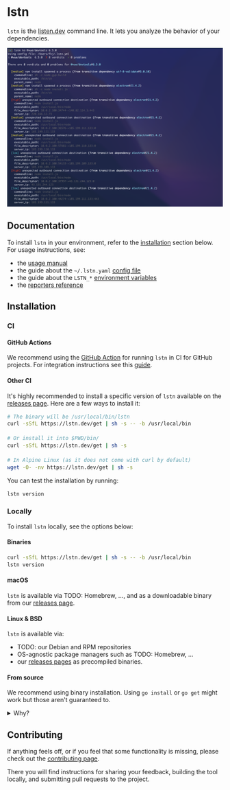 # lstn

`lstn` is the [listen.dev](https://listen.dev) command line. It lets you analyze the behavior of your dependencies.

![lstn](docs/assets/lstn-cli.png)

## Documentation

To install `lstn` in your environment, refer to the [installation](#installation) section below. For usage instructions, see:

- the [usage manual](docs/cheatsheet.md)
- the guide about the `~/.lstn.yaml` [config file](docs/configuration.md)
- the guide about the `LSTN_*` [environment variables](docs/environment.md)
- the [reporters reference](docs/reporters.md)

## Installation

### CI

#### GitHub Actions

We recommend using the [GitHub Action](https://github.com/listendev/action) for running `lstn` in CI for GitHub projects. For integration instructions see this [guide](https://docs.listen.dev/lstn-github-action/quick-start).

#### Other CI

It's highly recommended to install a specific version of `lstn` available on the [releases page](https://github.com/listendev/lstn/releases/latest). Here are a few ways to install it:

```bash
# The binary will be /usr/local/bin/lstn
curl -sSfL https://lstn.dev/get | sh -s -- -b /usr/local/bin

# Or install it into $PWD/bin/
curl -sSfL https://lstn.dev/get | sh -s

# In Alpine Linux (as it does not come with curl by default)
wget -O- -nv https://lstn.dev/get | sh -s
```

You can test the installation by running:

```bash
lstn version
```

### Locally

To install `lstn` locally, see the options below:

#### Binaries

```bash
curl -sSfL https://lstn.dev/get | sh -s -- -b /usr/local/bin
lstn version
```

#### macOS

`lstn` is available via TODO: Homebrew, ..., and as a downloadable binary from our [releases page](https://github.com/listendev/lstn/releases/latest).

#### Linux & BSD

`lstn` is available via:

- TODO: our Debian and RPM repositories
- OS-agnostic package managers such as TODO: Homebrew, ...
- our [releases pages](https://github.com/listendev/lstn/releases/latest) as precompiled binaries.

#### From source

We recommend using binary installation. Using `go install` or `go get` might work but those aren't guaranteed to.

<details>
<summary>Why?</summary>
<ol>
<li>Some users use the <code>-u</code> flag for <code>go get</code> which upgrades our dependencies: we can not guarantee they work!</li>
<li>The <code>go.mod</code> replacement directive doesn't apply.</li>
<li>The <code>lstn</code> stability may depend on a user's Go version.</li>
<li>It allows installation from the main branch which can't be considered stable.</li>
<li>It is way slower than binary installation.</li>
</ol>
</details>

## Contributing

If anything feels off, or if you feel that some functionality is missing, please check out the [contributing page](.github/CONTRIBUTING.md).

There you will find instructions for sharing your feedback, building the tool locally, and submitting pull requests to the project.
